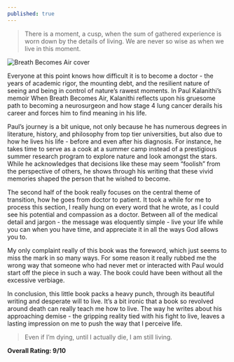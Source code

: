 ```yaml
---
published: true
---
```

> There is a moment, a cusp, when the sum of gathered experience is worn down by the details of living. We are never so wise as when we live in this moment.

![Breath Becomes Air cover](https://img.wook.pt/images/when-breath-becomes-air-paul-kalanithi/MXwyMjI2MzYxNHwxODE1NDQ1OHwxNTcxMDA3NjAwMDAw/500x)

Everyone at this point knows how difficult it is to become a doctor - the years of academic rigor, the mounting debt, and the resilient nature of seeing and being in control of nature’s rawest moments. In Paul Kalanithi’s memoir When Breath Becomes Air, Kalanithi reflects upon his gruesome path to becoming a neurosurgeon and how stage 4 lung cancer derails his career and forces him to find meaning in his life.

Paul’s journey is a bit unique, not only because he has numerous degrees in literature, history, and philosophy from top tier universities, but also due to how he lives his life - before and even after his diagnosis. For instance, he takes time to serve as a cook at a summer camp instead of a prestigious summer research program to explore nature and look amongst the stars. While he acknowledges that decisions like these may seem “foolish” from the perspective of others, he shows through his writing that these vivid memories shaped the person that he wished to become.

The second half of the book really focuses on the central theme of transition, how he goes from doctor to patient. It took a while for me to process this section, I really hung on every word that he wrote, as I could see his potential and compassion as a doctor. Between all of the medical detail and jargon - the message was eloquently simple - live your life while you can when you have time, and appreciate it in all the ways God allows you to.

My only complaint really of this book was the foreword, which just seems to miss the mark in so many ways. For some reason it really rubbed me the wrong way that someone who had never met or interacted with Paul would start off the piece in such a way. The book could have been without all the excessive verbiage.

In conclusion, this little book packs a heavy punch, through its beautiful writing and desperate will to live. It’s a bit ironic that a book so revolved around death can really teach me how to live. The way he writes about his approaching demise - the gripping reality tied with his fight to live, leaves a lasting impression on me to push the way that I perceive life.

> Even if I’m dying, until I actually die, I am still living.

**Overall Rating: 9/10**
